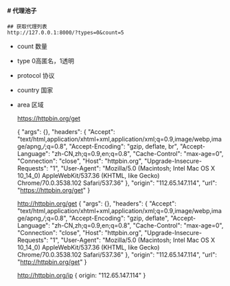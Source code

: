 #### # 代理池子

    ## 获取代理列表
    http://127.0.0.1:8000/?types=0&count=5
    
- count 数量
- type 0高匿名，1透明
- protocol 协议
- country 国家
- area 区域
    
    


    https://httpbin.org/get
    
    {
      "args": {}, 
      "headers": {
        "Accept": "text/html,application/xhtml+xml,application/xml;q=0.9,image/webp,image/apng,*/*;q=0.8", 
        "Accept-Encoding": "gzip, deflate, br", 
        "Accept-Language": "zh-CN,zh;q=0.9,en;q=0.8", 
        "Cache-Control": "max-age=0", 
        "Connection": "close", 
        "Host": "httpbin.org", 
        "Upgrade-Insecure-Requests": "1", 
        "User-Agent": "Mozilla/5.0 (Macintosh; Intel Mac OS X 10_14_0) AppleWebKit/537.36 (KHTML, like Gecko) Chrome/70.0.3538.102 Safari/537.36"
      }, 
      "origin": "112.65.147.114", 
      "url": "https://httpbin.org/get"
    }


    http://httpbin.org/get
    {
      "args": {}, 
      "headers": {
        "Accept": "text/html,application/xhtml+xml,application/xml;q=0.9,image/webp,image/apng,*/*;q=0.8", 
        "Accept-Encoding": "gzip, deflate", 
        "Accept-Language": "zh-CN,zh;q=0.9,en;q=0.8", 
        "Cache-Control": "max-age=0", 
        "Connection": "close", 
        "Host": "httpbin.org", 
        "Upgrade-Insecure-Requests": "1", 
        "User-Agent": "Mozilla/5.0 (Macintosh; Intel Mac OS X 10_14_0) AppleWebKit/537.36 (KHTML, like Gecko) Chrome/70.0.3538.102 Safari/537.36"
      }, 
      "origin": "112.65.147.114", 
      "url": "http://httpbin.org/get"
    }
    
    
    http://httpbin.org/ip
    {
        origin: "112.65.147.114"
    }